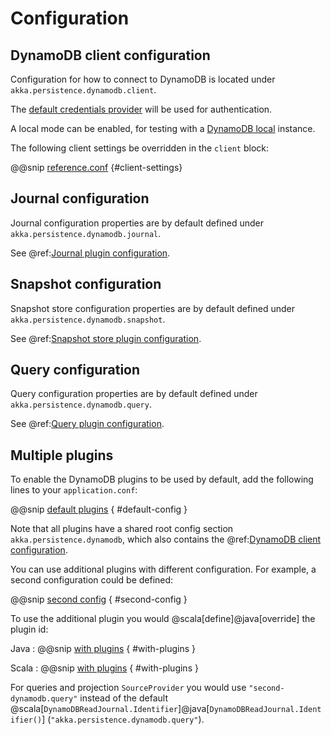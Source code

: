# Configuration

## DynamoDB client configuration

Configuration for how to connect to DynamoDB is located under `akka.persistence.dynamodb.client`.

The [default credentials provider](https://docs.aws.amazon.com/sdk-for-java/latest/developer-guide/credentials-chain.html) will be used for authentication.

A local mode can be enabled, for testing with a [DynamoDB local](https://docs.aws.amazon.com/amazondynamodb/latest/developerguide/DynamoDBLocal.html) instance.

The following client settings be overridden in the `client` block:

@@snip [reference.conf](/core/src/main/resources/reference.conf) {#client-settings}

## Journal configuration

Journal configuration properties are by default defined under `akka.persistence.dynamodb.journal`.

See @ref:[Journal plugin configuration](journal.md#configuration).

## Snapshot configuration

Snapshot store configuration properties are by default defined under `akka.persistence.dynamodb.snapshot`.

See @ref:[Snapshot store plugin configuration](snapshots.md#configuration).

## Query configuration

Query configuration properties are by default defined under `akka.persistence.dynamodb.query`.

See @ref:[Query plugin configuration](query.md#configuration).

## Multiple plugins

To enable the DynamoDB plugins to be used by default, add the following lines to your `application.conf`:

@@snip [default plugins](/docs/src/test/scala/docs/scaladsl/MultiPluginDocExample.scala) { #default-config }

Note that all plugins have a shared root config section `akka.persistence.dynamodb`, which also contains the
@ref:[DynamoDB client configuration](#dynamodb-client-configuration).

You can use additional plugins with different configuration. For example, a second configuration could be defined:

@@snip [second config](/docs/src/test/scala/docs/scaladsl/MultiPluginDocExample.scala) { #second-config }

To use the additional plugin you would @scala[define]@java[override] the plugin id:

Java
: @@snip [with plugins](/docs/src/test/java/docs/javadsl/MultiPluginDocExample.java) { #with-plugins }

Scala
: @@snip [with plugins](/docs/src/test/scala/docs/scaladsl/MultiPluginDocExample.scala) { #with-plugins }

For queries and projection `SourceProvider` you would use `"second-dynamodb.query"` instead of the default
@scala[`DynamoDBReadJournal.Identifier`]@java[`DynamoDBReadJournal.Identifier()`]
(`"akka.persistence.dynamodb.query"`).
